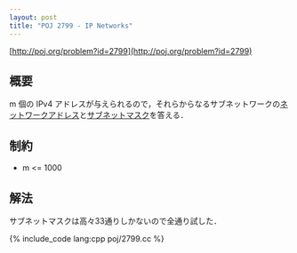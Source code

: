 ```yaml
---
layout: post
title: "POJ 2799 - IP Networks"
---
```

[http://poj.org/problem?id=2799](http://poj.org/problem?id=2799)

## 概要
m 個の IPv4 アドレスが与えられるので，それらからなるサブネットワークの[ネットワークアドレス](http://ja.wikipedia.org/wiki/ネットワークアドレス)と[サブネットマスク](http://ja.wikipedia.org/wiki/サブネットマスク)を答える．

## 制約
- m <= 1000

## 解法
サブネットマスクは高々33通りしかないので全通り試した．

{% include_code lang:cpp poj/2799.cc %}
